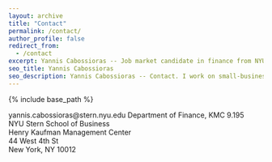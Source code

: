 ```yaml
---
layout: archive
title: "Contact"
permalink: /contact/
author_profile: false
redirect_from:
  - /contact
excerpt: Yannis Cabossioras -- Job market candidate in finance from NYU Stern. I work on small-business lending questions. Broadly, my research interest are banking, financial intermediation, corporate finance, industrial organization.
seo_title: Yannis Cabossioras
seo_description: Yannis Cabossioras -- Contact. I work on small-business lending questions. Broadly, my research interest are banking, financial intermediation, corporate finance, industrial organization.
---
```


{% include base_path %}

<a href="mailto:yannis.cabossioras@stern.nyu.edu" style="text-decoration:none">
  <i class="fas fa-envelope icon-pad-right"></i>
  yannis.cabossioras@stern.nyu.edu
</a>

<a href="https://maps.app.goo.gl/YYJjdbiANz4NcJss7" style="text-decoration: none;" target="_blank">
  <i class="fas fa-location-dot icon-pad-right"></i>
  Department of Finance, KMC 9.195 <br>
  NYU Stern School of Business <br>
  Henry Kaufman Management Center <br>
  44 West 4th St <br>
  New York, NY 10012
</a>

